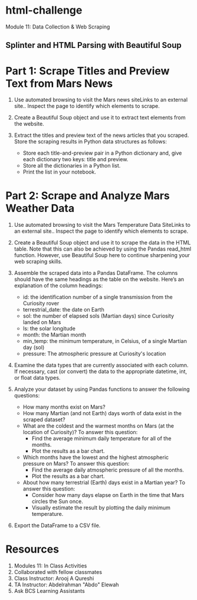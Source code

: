 # html-challenge
Module 11: Data Collection &amp; Web Scraping

## Splinter and HTML Parsing with Beautiful Soup

# Part 1: Scrape Titles and Preview Text from Mars News
1. Use automated browsing to visit the Mars news siteLinks to an external site.. Inspect the page to identify which elements to scrape.

2. Create a Beautiful Soup object and use it to extract text elements from the website.

3. Extract the titles and preview text of the news articles that you scraped. Store the scraping results in Python data structures as follows:
    - Store each title-and-preview pair in a Python dictionary and, give each dictionary two keys: title and preview.
    - Store all the dictionaries in a Python list.
    - Print the list in your notebook.

# Part 2: Scrape and Analyze Mars Weather Data
1. Use automated browsing to visit the Mars Temperature Data SiteLinks to an external site.. Inspect the page to identify which elements to scrape.
2. Create a Beautiful Soup object and use it to scrape the data in the HTML table. Note that this can also be achieved by using the Pandas read_html function. However, use Beautiful Soup here to continue sharpening your web scraping skills.

3. Assemble the scraped data into a Pandas DataFrame. The columns should have the same headings as the table on the website. Here’s an explanation of the column headings:

	- id: the identification number of a single transmission from the Curiosity rover
	- terrestrial_date: the date on Earth
	- sol: the number of elapsed sols (Martian days) since Curiosity landed on Mars
	- ls: the solar longitude
	- month: the Martian month
	- min_temp: the minimum temperature, in Celsius, of a single Martian day (sol)
	- pressure: The atmospheric pressure at Curiosity's location

4. Examine the data types that are currently associated with each column. If necessary, cast (or convert) the data to the appropriate datetime, int, or float data types.

5. Analyze your dataset by using Pandas functions to answer the following questions:

	- How many months exist on Mars?
	- How many Martian (and not Earth) days worth of data exist in the scraped dataset?
	- What are the coldest and the warmest months on Mars (at the location of Curiosity)? To answer this question:
		- Find the average minimum daily temperature for all of the months.
		- Plot the results as a bar chart.
	- Which months have the lowest and the highest atmospheric pressure on Mars? To answer this question:
		- Find the average daily atmospheric pressure of all the months.
		- Plot the results as a bar chart.
	- About how many terrestrial (Earth) days exist in a Martian year? To answer this question:
		- Consider how many days elapse on Earth in the time that Mars circles the Sun once.
		- Visually estimate the result by plotting the daily minimum temperature.
6. Export the DataFrame to a CSV file.

# Resources
1. Modules 11: In Class Activities
2. Collaborated with fellow classmates
3. Class Instructor: Arooj A Qureshi
4. TA Instructor: Abdelrahman "Abdo" Elewah
5. Ask BCS Learning Assistants
   
